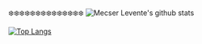 :snowflake::snowflake::snowflake::snowflake::snowflake::snowflake::snowflake::snowflake::snowflake::snowflake::snowflake::snowflake::snowflake::snowflake:
![Mecser Levente's github stats](https://github-readme-stats.vercel.app/api?username=mecserlevente&show_icons=true&theme=synthwave)

[![Top Langs](https://github-readme-stats.vercel.app/api/top-langs/?username=mecserlevente)](https://github.com/anuraghazra/github-readme-stats)
